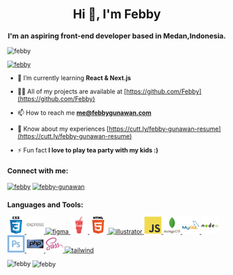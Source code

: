 <h1 align="center">Hi 👋, I'm Febby</h1>
<h3 align="center">I'm an aspiring front-end developer based in Medan,Indonesia.</h3>

<p align="left"> <img src="https://komarev.com/ghpvc/?username=febby&label=Profile%20views&color=0e75b6&style=flat" alt="febby" /> </p>

<p align="left"> <a href="https://github.com/ryo-ma/github-profile-trophy"><img src="https://github-profile-trophy.vercel.app/?username=febby" alt="febby" /></a> </p>

- 🌱 I’m currently learning **React & Next.js**

- 👨‍💻 All of my projects are available at [https://github.com/Febby](https://github.com/Febby)

- 📫 How to reach me **me@febbygunawan.com**

- 📄 Know about my experiences [https://cutt.ly/febby-gunawan-resume](https://cutt.ly/febby-gunawan-resume)

- ⚡ Fun fact **I love to play tea party with my kids :)**

<h3 align="left">Connect with me:</h3>
<p align="left">
<a href="https://dev.to/febby" target="blank"><img align="center" src="https://cdn.jsdelivr.net/npm/simple-icons@3.0.1/icons/dev-dot-to.svg" alt="febby" height="30" width="40" /></a>
<a href="https://linkedin.com/in/febby-gunawan" target="blank"><img align="center" src="https://cdn.jsdelivr.net/npm/simple-icons@3.0.1/icons/linkedin.svg" alt="febby-gunawan" height="30" width="40" /></a>
</p>

<h3 align="left">Languages and Tools:</h3>
<p align="left"> <a href="https://www.w3schools.com/css/" target="_blank"> <img src="https://raw.githubusercontent.com/devicons/devicon/master/icons/css3/css3-original-wordmark.svg" alt="css3" width="40" height="40"/> </a> <a href="https://expressjs.com" target="_blank"> <img src="https://raw.githubusercontent.com/devicons/devicon/master/icons/express/express-original-wordmark.svg" alt="express" width="40" height="40"/> </a> <a href="https://www.figma.com/" target="_blank"> <img src="https://www.vectorlogo.zone/logos/figma/figma-icon.svg" alt="figma" width="40" height="40"/> </a> <a href="https://gulpjs.com" target="_blank"> <img src="https://raw.githubusercontent.com/devicons/devicon/master/icons/gulp/gulp-plain.svg" alt="gulp" width="40" height="40"/> </a> <a href="https://www.w3.org/html/" target="_blank"> <img src="https://raw.githubusercontent.com/devicons/devicon/master/icons/html5/html5-original-wordmark.svg" alt="html5" width="40" height="40"/> </a> <a href="https://www.adobe.com/in/products/illustrator.html" target="_blank"> <img src="https://www.vectorlogo.zone/logos/adobe_illustrator/adobe_illustrator-icon.svg" alt="illustrator" width="40" height="40"/> </a> <a href="https://developer.mozilla.org/en-US/docs/Web/JavaScript" target="_blank"> <img src="https://raw.githubusercontent.com/devicons/devicon/master/icons/javascript/javascript-original.svg" alt="javascript" width="40" height="40"/> </a> <a href="https://www.mongodb.com/" target="_blank"> <img src="https://raw.githubusercontent.com/devicons/devicon/master/icons/mongodb/mongodb-original-wordmark.svg" alt="mongodb" width="40" height="40"/> </a> <a href="https://www.mysql.com/" target="_blank"> <img src="https://raw.githubusercontent.com/devicons/devicon/master/icons/mysql/mysql-original-wordmark.svg" alt="mysql" width="40" height="40"/> </a> <a href="https://nodejs.org" target="_blank"> <img src="https://raw.githubusercontent.com/devicons/devicon/master/icons/nodejs/nodejs-original-wordmark.svg" alt="nodejs" width="40" height="40"/> </a> <a href="https://www.photoshop.com/en" target="_blank"> <img src="https://raw.githubusercontent.com/devicons/devicon/master/icons/photoshop/photoshop-line.svg" alt="photoshop" width="40" height="40"/> </a> <a href="https://www.php.net" target="_blank"> <img src="https://raw.githubusercontent.com/devicons/devicon/master/icons/php/php-original.svg" alt="php" width="40" height="40"/> </a> <a href="https://sass-lang.com" target="_blank"> <img src="https://raw.githubusercontent.com/devicons/devicon/master/icons/sass/sass-original.svg" alt="sass" width="40" height="40"/> </a> <a href="https://tailwindcss.com/" target="_blank"> <img src="https://www.vectorlogo.zone/logos/tailwindcss/tailwindcss-icon.svg" alt="tailwind" width="40" height="40"/> </a> </p>

<p><img align="left" src="https://github-readme-stats.vercel.app/api/top-langs?username=febby&show_icons=true&locale=en&layout=compact" alt="febby" /></p>

<p>&nbsp;<img align="center" src="https://github-readme-stats.vercel.app/api?username=febby&show_icons=true&locale=en" alt="febby" /></p>
